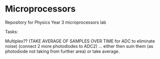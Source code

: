 # Microprocessors
Repository for Physics Year 3 microprocessors lab

Tasks:

Multiplex??
    (TAKE AVERAGE OF SAMPLES OVER TIME for ADC to eliminate noise) 
    (connect 2 more photodiodes to ADC2) ... either then sum them (as photodiode not taking from further area) or take average.

